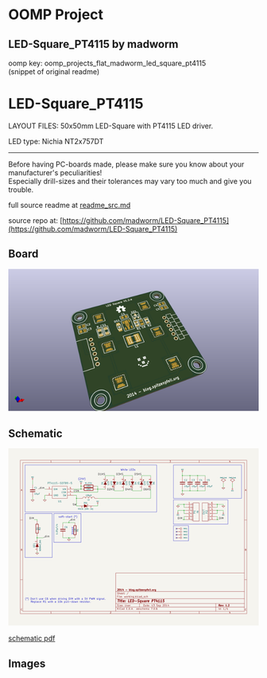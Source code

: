 # OOMP Project  
## LED-Square_PT4115  by madworm  
  
oomp key: oomp_projects_flat_madworm_led_square_pt4115  
(snippet of original readme)  
  
  
LED-Square_PT4115  
=================  
  
LAYOUT FILES: 50x50mm LED-Square with PT4115 LED driver.  
  
LED type: Nichia NT2x757DT  
  
  
---  
  
Before having PC-boards made, please make sure you know about your manufacturer's peculiarities!  
Especially drill-sizes and their tolerances may vary too much and give you trouble.  
  
  
  full source readme at [readme_src.md](readme_src.md)  
  
source repo at: [https://github.com/madworm/LED-Square_PT4115](https://github.com/madworm/LED-Square_PT4115)  
## Board  
  
[![working_3d.png](working_3d_600.png)](working_3d.png)  
## Schematic  
  
[![working_schematic.png](working_schematic_600.png)](working_schematic.png)  
  
[schematic pdf](working_schematic.pdf)  
## Images  
